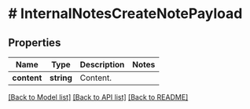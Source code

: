# # InternalNotesCreateNotePayload

## Properties

Name | Type | Description | Notes
------------ | ------------- | ------------- | -------------
**content** | **string** | Content. |

[[Back to Model list]](../../README.md#models) [[Back to API list]](../../README.md#endpoints) [[Back to README]](../../README.md)
